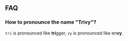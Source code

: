 ## FAQ

### How to pronounce the name "Trivy"?

`tri` is pronounced like **tri**gger, `vy` is pronounced like en**vy**.